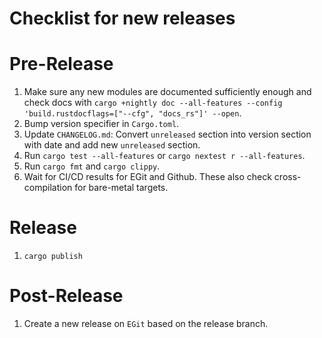 Checklist for new releases
=======

# Pre-Release

1. Make sure any new modules are documented sufficiently enough and check docs with
   `cargo +nightly doc --all-features --config 'build.rustdocflags=["--cfg", "docs_rs"]' --open`.
2. Bump version specifier in `Cargo.toml`.
3. Update `CHANGELOG.md`: Convert `unreleased` section into version section with date and add new
   `unreleased` section.
4. Run `cargo test --all-features` or `cargo nextest r --all-features`.
5. Run `cargo fmt` and `cargo clippy`.
6. Wait for CI/CD results for EGit and Github. These also check cross-compilation for bare-metal
   targets.

# Release

1. `cargo publish`

# Post-Release

1. Create a new release on `EGit` based on the release branch.
